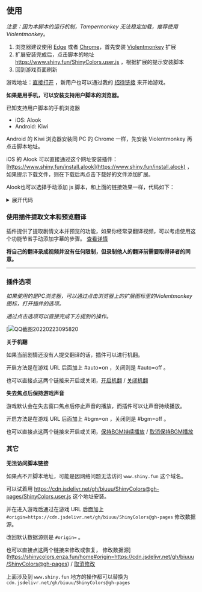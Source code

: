 ## 使用
_注意：因为本脚本的运行机制，Tampermonkey 无法稳定加载，推荐使用 Violentmonkey。_
1. 浏览器建议使用 [Edge](https://www.microsoft.com/zh-cn/edge) 或者 [Chrome](https://www.google.com/intl/zh-CN/chrome/)，首先安装 [Violentmonkey](https://violentmonkey.github.io/get-it/) 扩展
2. 扩展安装完成后，点击脚本的地址 https://www.shiny.fun/ShinyColors.user.js ，根据扩展的提示安装脚本
3. 回到游戏页面刷新

游戏地址：[直接打开](https://shinycolors.enza.fun/home) ，新用户也可以通过我的 [招待链接](https://go.enza.fun/YLZXbw) 来开始游戏。

__如果是用手机，可以安装支持用户脚本的浏览器。__

已知支持用户脚本的手机浏览器
- iOS: Alook
- Android: Kiwi

Android 的 Kiwi 浏览器安装同 PC 的 Chrome 一样，先安装 Violentmonkey 再点击脚本地址。

iOS 的 Alook 可以直接通过这个网址安装插件：[https://www.shiny.fun/install.alook](https://www.shiny.fun/install.alook) ，如果提示下载文件，则在下载后再点击下载好的文件添加扩展。

Alook也可以选择手动添加 js 脚本，和上面的链接效果一样，代码如下：
<details>
    <summary>展开代码</summary>

```javascript
(function () {
  let scriptContent = '';
  let version = '';
  const script = document.createElement('script');
  try {
    scriptContent = localStorage.getItem('sczh-script');
    version = localStorage.getItem('sczh-version');
  } catch (e) {}
  if (!scriptContent) {
    script.setAttribute('src', 'https://www.shiny.fun/ShinyColors.user.js');
    script.setAttribute('defer', true);
  } else {
    script.textContent = scriptContent;
  }
  document.documentElement.appendChild(script);
  fetch('https://www.shiny.fun/manifest.json')
    .then(res => res.json())
    .then(async function (data) {
      if (data.version !== version) {
        const text = await (await fetch('https://www.shiny.fun/ShinyColors.user.js')).text();
        localStorage.setItem('sczh-script', text);
        localStorage.setItem('sczh-version', data.version);
      }
    })
})();
```

</details>

### 使用插件提取文本和预览翻译

插件提供了提取剧情文本并预览的功能，如果你经常录翻译视频，可以考虑使用这个功能节省手动添加字幕的步骤。
[查看详情](https://github.com/biuuu/ShinyColors/blob/master/data/README.md)

**将自己的翻译录成视频并没有任何限制，但录制他人的翻译前需要取得译者的同意。**

--------------------
### 插件选项
_如果使用的是PC浏览器，可以通过点击浏览器上的扩展图标里的Violentmonkey图标，打开插件的选项。_

_通过点击选项可以直接完成下方提到的操作。_

[![QQ截图20220223095820](https://user-images.githubusercontent.com/10892119/155250068-885723a5-4953-4f51-b271-2de24a2ba94b.png)

**关于机翻**

如果当前剧情还没有人提交翻译的话，插件可以进行机翻。

开启方法是在游戏 URL 后面加上 #auto=on ，关闭则是 #auto=off 。

也可以直接点这两个链接来开启或关闭，[开启机翻](https://shinycolors.enza.fun/home#auto=on)  /  [关闭机翻](https://shinycolors.enza.fun/home#auto=off)

**失去焦点后保持游戏声音**

游戏默认会在失去窗口焦点后停止声音的播放，而插件可以让声音持续播放。

开启方法是在游戏 URL 后面加上 #bgm=on ，关闭则是 #bgm=off 。

也可以直接点这两个链接来开启或关闭，[保持BGM持续播放](https://shinycolors.enza.fun/home#bgm=on)  /  [取消保持BGM播放](https://shinycolors.enza.fun/home#bgm=off)

### 其它
**无法访问脚本链接**

如果点不开脚本地址，可能是因网络问题无法访问 `www.shiny.fun` 这个域名。

可以试着用 https://cdn.jsdelivr.net/gh/biuuu/ShinyColors@gh-pages/ShinyColors.user.js 这个地址安装。

并在进入游戏后通过在游戏 URL 后面加上 `#origin=https://cdn.jsdelivr.net/gh/biuuu/ShinyColors@gh-pages` 修改数据源。

改回默认数据源则是 `#origin=` 。

也可以直接点这两个链接来修改或恢复，
修改数据源](https://shinycolors.enza.fun/home#origin=https://cdn.jsdelivr.net/gh/biuuu/ShinyColors@gh-pages)  /  [取消修改](https://shinycolors.enza.fun/home#origin=)

上面涉及到 `www.shiny.fun` 地方的操作都可以替换为 `cdn.jsdelivr.net/gh/biuuu/ShinyColors@gh-pages`
